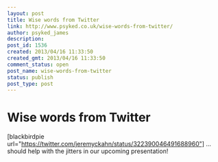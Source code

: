 ```yaml
---
layout: post
title: Wise words from Twitter
link: http://www.psyked.co.uk/wise-words-from-twitter/
author: psyked_james
description: 
post_id: 1536
created: 2013/04/16 11:33:50
created_gmt: 2013/04/16 11:33:50
comment_status: open
post_name: wise-words-from-twitter
status: publish
post_type: post
---
```


# Wise words from Twitter

[blackbirdpie url="https://twitter.com/jeremyckahn/status/322390046491688960"] ... should help with the jitters in our upcoming presentation!
